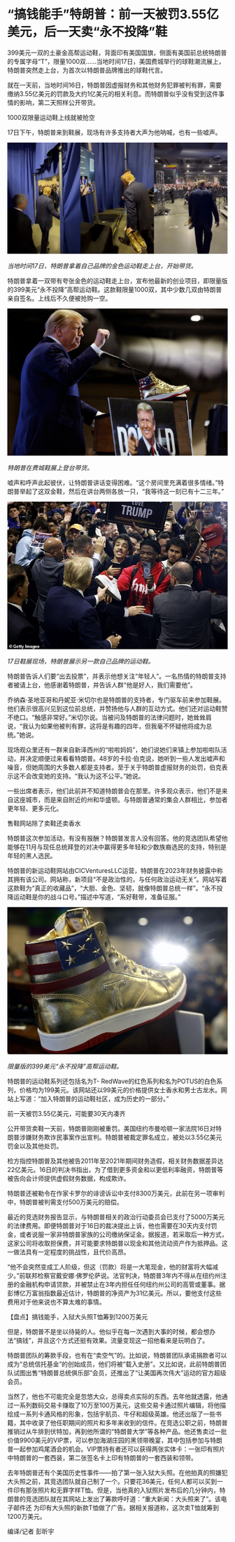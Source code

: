 # “搞钱能手”特朗普：前一天被罚3.55亿美元，后一天卖“永不投降”鞋

399美元一双的土豪金高帮运动鞋，背面印有美国国旗，侧面有美国前总统特朗普的专属字母“T”，限量1000双……当地时间17日，美国费城举行的球鞋潮流展上，特朗普突然走上台，为首次以特朗普品牌推出的球鞋代言。

就在一天前，当地时间16日，特朗普因虚报财务和其他财务犯罪被判有罪，需要缴纳3.55亿美元的罚款及大约1亿美元的相关利息。而特朗普似乎没有受到这件事情的影响，第二天照样公开带货。

1000双限量运动鞋上线就被抢空

17日下午，特朗普来到鞋展，现场有许多支持者大声为他呐喊，也有一些嘘声。

![af6934ee84653810ad490a6fa3dd437b.jpg](https://raw.githubusercontent.com/qqhsx/qqnews_image/main/2024/02/19/“搞钱能手”特朗普：前一天被罚3.55亿美元，后一天卖“永不投降”鞋/af6934ee84653810ad490a6fa3dd437b.jpg)

 _当地时间17日，特朗普拿着自己品牌的金色运动鞋走上台，开始带货。_

特朗普拿着一双带有夸张金色的运动鞋走上台，宣布他最新的创业项目，即限量版的399美元“永不投降”高帮运动鞋。这款鞋限量1000双，其中少数几双由特朗普亲自签名。上线后不久便被抢购一空。

![127297b72dab00ba1c9ad4596b71665c.jpg](https://raw.githubusercontent.com/qqhsx/qqnews_image/main/2024/02/19/“搞钱能手”特朗普：前一天被罚3.55亿美元，后一天卖“永不投降”鞋/127297b72dab00ba1c9ad4596b71665c.jpg)

 _特朗普在费城鞋展上登台带货。_

嘘声和呼声此起彼伏，让特朗普讲话变得困难。“这个房间里充满着很多情绪。”特朗普举起了这双金鞋，然后在讲台两侧各放一只，“我等待这一刻已有十二三年。”

![a944baae471e066cc154d88f255eb6c1.jpg](https://raw.githubusercontent.com/qqhsx/qqnews_image/main/2024/02/19/“搞钱能手”特朗普：前一天被罚3.55亿美元，后一天卖“永不投降”鞋/a944baae471e066cc154d88f255eb6c1.jpg)

_17日鞋展现场，特朗普展示另一款自己品牌的运动鞋。_

特朗普告诉人们要“出去投票”，并表示他想关注“年轻人”。一名热情的特朗普支持者被请上台，他感谢着特朗普，并告诉人群“他是好人，我们需要他”。

乔纳森·圣地亚哥和丹妮亚·米切尔也是特朗普的支持者，专门驱车前来参加鞋展。他们表示很高兴见到这位前总统，并赞扬他与人群的互动方式。他们还对运动鞋赞不绝口。“触感非常好。”米切尔说。当被问及特朗普的法律问题时，她耸耸肩说，“我认为如果他被判有罪，这将是有趣的四年，但我毫不怀疑他将成为总统。”她说。

现场观众里还有一群来自新泽西州的“啦啦妈妈”，她们说她们来镇上参加啦啦队活动，并决定顺便过来看看特朗普。48岁的卡拉·伯克说，她听到一些人发出嘘声和噪音，但她周围的大多数人都是支持者。至于关于特朗普虚报财务的处罚，伯克表示这不会改变她的支持。“我认为这不公平。”她说。

一些出席者表示，他们此前并不知道特朗普会在那里。许多观众表示，他们不是来自这座城市，而是来自附近的州和华盛顿。与特朗普通常的集会人群相比，参加者更年轻、更多元化。

售鞋网站除了卖鞋还卖香水

特朗普这次参加活动，有没有报酬？特朗普发言人没有回答。他的竞选团队希望他能够在11月与现任总统拜登的对决中赢得更多年轻和少数族裔选民的支持，特别是年轻的黑人选民。

特朗普的新运动鞋网站由CICVenturesLLC运营，特朗普在2023年财务披露中称其拥有该公司。网站称，新项目“不是政治性的，与任何政治运动无关”。网站写着这款鞋为“真正的收藏品”，“大胆、金色、坚韧，就像特朗普总统一样”。“永不投降运动鞋是你的战斗口号。”描述中写道，“系好鞋带，准备征服。”

![47b37a975a7592b91fcf170a6ae77d66.jpg](https://raw.githubusercontent.com/qqhsx/qqnews_image/main/2024/02/19/“搞钱能手”特朗普：前一天被罚3.55亿美元，后一天卖“永不投降”鞋/47b37a975a7592b91fcf170a6ae77d66.jpg)

_限量版的399美元“永不投降”高帮运动鞋。_

特朗普的运动鞋系列还包括名为T-
RedWave的红色系列和名为POTUS的白色系列，价格均为199美元。该网站还以99美元的价格提供女士香水和男士古龙水。网站上写道：“加入特朗普的运动鞋社区，成为历史的一部分。”

前一天被罚3.55亿美元，可能要30天内凑齐

公开带货卖鞋一天前，特朗普刚刚被重罚。美国纽约市曼哈顿一家法院16日对特朗普涉嫌财务欺诈民事案作出宣判。特朗普被裁定罪名成立，被处以3.55亿美元罚金以及其他处罚。

检方指控特朗普及其他被告2011年至2021年期间财务造假，相关财务数据差异达22亿美元。16日的判决书指出，为了借到更多资金和以更低利率融资，特朗普等被告向会计师提供虚假财务数据，构成欺诈。

特朗普还被勒令在作家卡罗尔的诽谤诉讼中支付8300万美元，此前在另一项审判中，特朗普被判需支付500万美元的赔偿。

最近的竞选财务报告显示，与特朗普相关的政治行动委员会已支付了5000万美元的法律费用。即便特朗普对于16日的裁决提出上诉，他也需要在30天内支付罚金，或者说服一家非特朗普家族的公司缴纳保证金。据报道，若采取后一种方式，这家公司将收取担保费，并可能要求特朗普以现金和其他流动资产作为抵押品。这一做法具有一定程度的挑战性，且代价高昂。

“他不会突然变成工人阶级，但这（罚款）将是一大笔现金，他的财富将大幅减少。”前联邦检察官戴安娜·佛罗伦萨说。法官判决，特朗普3年内不得从在纽约州注册的金融机构申请贷款，并被禁止在3年内担任任何纽约州公司的高管或董事。据彭博亿万富翁指数最近估计，特朗普的净资产为31亿美元。所以，要他支付这些费用对于他来说也不算太难的事情。

【盘点】搞钱能手，入狱大头照T恤筹到1200万美元

但是，特朗普不是坐以待毙的人。他似乎在每一次遇到大事的时候，都会想办法“搞钱”，并且这个方式还挺有效果。流量变现这一招他看来是玩明白了。

特朗普团队的筹款手段，也有在“卖空气”的。比如说，特朗普团队承诺捐款者可以成为“总统信托基金”的创始成员，他们将被“载入史册”。又比如说，此前特朗普团队试图出售“特朗普总统俱乐部”会员，还推出了“让美国再次伟大”运动的官方超级会员。

当然了，他也不可能完全是忽悠大众，总得卖点实际的东西。去年他就透露，他通过一系列数码交易卡赚取了10万至100万美元，这些交易卡通过照片编辑，将他描绘成一系列卡通风格的形象，包括宇航员、牛仔和超级英雄。他还出版了一些书籍，其中收录了他任职期间的照片和多年来收到的信件。在竞选公职之前，特朗普推销过从牛排到伏特加，再到他所谓的“特朗普大学”等各种产品。他还售卖过一批价值9900美元的VIP票，可以参加海湖庄园的黑领带晚宴，其中包括参加与特朗普一起参加鸡尾酒会的机会。VIP票持有者还可以获得两张实体卡：一张印有照片中特朗普的一套西装，第二张签名卡上印有特朗普的一套西装和领带。

去年特朗普还有个美国历史性事件——拍了第一张入狱大头照。在他拍真的照嫌犯大头照之前，其竞选团队就自己制了一个。只要花36美元，任何人都可以买到一件印有那张照片和无罪字样T恤。但是，当他真的入狱照片发布后的几分钟内，特朗普的竞选团队就在其网站上发出了筹款呼吁道：“重大新闻：大头照来了”。该电子邮件还
为印有大头照的新款T恤做了广告。据相关报道称，这次卖T恤就筹到1200万美元。

编译/记者 彭昕宇

